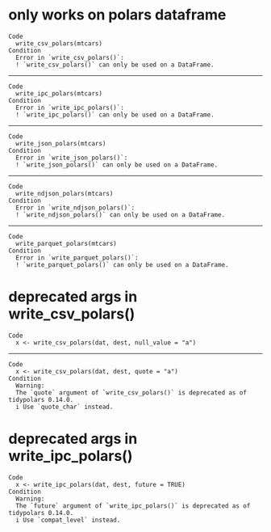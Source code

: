 # only works on polars dataframe

    Code
      write_csv_polars(mtcars)
    Condition
      Error in `write_csv_polars()`:
      ! `write_csv_polars()` can only be used on a DataFrame.

---

    Code
      write_ipc_polars(mtcars)
    Condition
      Error in `write_ipc_polars()`:
      ! `write_ipc_polars()` can only be used on a DataFrame.

---

    Code
      write_json_polars(mtcars)
    Condition
      Error in `write_json_polars()`:
      ! `write_json_polars()` can only be used on a DataFrame.

---

    Code
      write_ndjson_polars(mtcars)
    Condition
      Error in `write_ndjson_polars()`:
      ! `write_ndjson_polars()` can only be used on a DataFrame.

---

    Code
      write_parquet_polars(mtcars)
    Condition
      Error in `write_parquet_polars()`:
      ! `write_parquet_polars()` can only be used on a DataFrame.

# deprecated args in write_csv_polars()

    Code
      x <- write_csv_polars(dat, dest, null_value = "a")

---

    Code
      x <- write_csv_polars(dat, dest, quote = "a")
    Condition
      Warning:
      The `quote` argument of `write_csv_polars()` is deprecated as of tidypolars 0.14.0.
      i Use `quote_char` instead.

# deprecated args in write_ipc_polars()

    Code
      x <- write_ipc_polars(dat, dest, future = TRUE)
    Condition
      Warning:
      The `future` argument of `write_ipc_polars()` is deprecated as of tidypolars 0.14.0.
      i Use `compat_level` instead.

